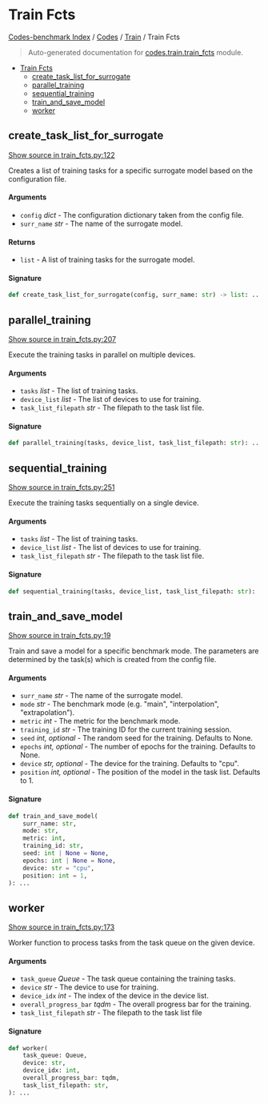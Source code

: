 # Train Fcts

[Codes-benchmark Index](../../README.md#codes-benchmark-index) / [Codes](../index.md#codes) / [Train](./index.md#train) / Train Fcts

> Auto-generated documentation for [codes.train.train_fcts](https://github.com/robin-janssen/CODES-Benchmark/blob/main/codes/train/train_fcts.py) module.

- [Train Fcts](#train-fcts)
  - [create_task_list_for_surrogate](#create_task_list_for_surrogate)
  - [parallel_training](#parallel_training)
  - [sequential_training](#sequential_training)
  - [train_and_save_model](#train_and_save_model)
  - [worker](#worker)

## create_task_list_for_surrogate

[Show source in train_fcts.py:122](https://github.com/robin-janssen/CODES-Benchmark/blob/main/codes/train/train_fcts.py#L122)

Creates a list of training tasks for a specific surrogate model based on the
configuration file.

#### Arguments

- `config` *dict* - The configuration dictionary taken from the config file.
- `surr_name` *str* - The name of the surrogate model.

#### Returns

- `list` - A list of training tasks for the surrogate model.

#### Signature

```python
def create_task_list_for_surrogate(config, surr_name: str) -> list: ...
```



## parallel_training

[Show source in train_fcts.py:207](https://github.com/robin-janssen/CODES-Benchmark/blob/main/codes/train/train_fcts.py#L207)

Execute the training tasks in parallel on multiple devices.

#### Arguments

- `tasks` *list* - The list of training tasks.
- `device_list` *list* - The list of devices to use for training.
- `task_list_filepath` *str* - The filepath to the task list file.

#### Signature

```python
def parallel_training(tasks, device_list, task_list_filepath: str): ...
```



## sequential_training

[Show source in train_fcts.py:251](https://github.com/robin-janssen/CODES-Benchmark/blob/main/codes/train/train_fcts.py#L251)

Execute the training tasks sequentially on a single device.

#### Arguments

- `tasks` *list* - The list of training tasks.
- `device_list` *list* - The list of devices to use for training.
- `task_list_filepath` *str* - The filepath to the task list file.

#### Signature

```python
def sequential_training(tasks, device_list, task_list_filepath: str): ...
```



## train_and_save_model

[Show source in train_fcts.py:19](https://github.com/robin-janssen/CODES-Benchmark/blob/main/codes/train/train_fcts.py#L19)

Train and save a model for a specific benchmark mode. The parameters are determined
by the task(s) which is created from the config file.

#### Arguments

- `surr_name` *str* - The name of the surrogate model.
- `mode` *str* - The benchmark mode (e.g. "main", "interpolation", "extrapolation").
- `metric` *int* - The metric for the benchmark mode.
- `training_id` *str* - The training ID for the current training session.
- `seed` *int, optional* - The random seed for the training. Defaults to None.
- `epochs` *int, optional* - The number of epochs for the training. Defaults to None.
- `device` *str, optional* - The device for the training. Defaults to "cpu".
- `position` *int, optional* - The position of the model in the task list. Defaults to 1.

#### Signature

```python
def train_and_save_model(
    surr_name: str,
    mode: str,
    metric: int,
    training_id: str,
    seed: int | None = None,
    epochs: int | None = None,
    device: str = "cpu",
    position: int = 1,
): ...
```



## worker

[Show source in train_fcts.py:173](https://github.com/robin-janssen/CODES-Benchmark/blob/main/codes/train/train_fcts.py#L173)

Worker function to process tasks from the task queue on the given device.

#### Arguments

- `task_queue` *Queue* - The task queue containing the training tasks.
- `device` *str* - The device to use for training.
- `device_idx` *int* - The index of the device in the device list.
- `overall_progress_bar` *tqdm* - The overall progress bar for the training.
- `task_list_filepath` *str* - The filepath to the task list file

#### Signature

```python
def worker(
    task_queue: Queue,
    device: str,
    device_idx: int,
    overall_progress_bar: tqdm,
    task_list_filepath: str,
): ...
```